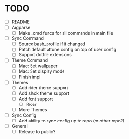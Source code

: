 # TODO
- [ ] README
- [ ] Argparse
    - [ ] Make _cmd funcs for all commands in main file
- [ ] Sync Command
    - [ ] Source bash_profile if it changed
    - [ ] Patch default attune config on top of user config
    - [ ] Support dotfile extensions
- [ ] Theme Command
    - [ ] Mac: Set wallpaper
    - [ ] Mac: Set display mode
    - [ ] Finish impl
- [ ] Themes
    - [ ] Add rider theme support
    - [ ] Add slack theme support
    - [ ] Add font support
      - [ ] Rider
    - [ ] More Themes
- [ ] Sync Config
    - [ ] Add ability to sync config up to repo (or other repo?)
- [ ] General
    - [ ] Release to public?